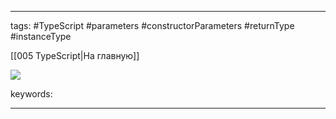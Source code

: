 ____

tags: #TypeScript #parameters #constructorParameters #returnType #instanceType

[[005 TypeScript|На главную]]

![](https://www.youtube.com/watch?v=1ihVXpmOC5c)

keywords:

_____

